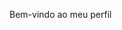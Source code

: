 <!DOCTYPE html>
<html lang="pt-br">
<head>
    <meta charset="UTF-8">
    <meta name="viewport" content="width=device-width, initial-scale=1.0">
    <title>Meu perfil - Alemetall</title>
</head>
<body>
    <p>Bem-vindo ao meu perfil</p>
</body>
</html>